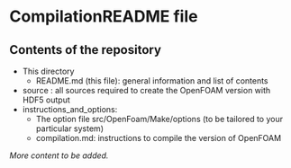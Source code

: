 # CompilationREADME file

## Contents of the repository

* This directory
  * README.md (this file): general information and list of contents
* source : all sources required to create the OpenFOAM version with HDF5 output
* instructions_and_options:
  * The option file src/OpenFoam/Make/options (to be tailored to your particular system)
  * compilation.md: instructions to compile the version of OpenFOAM

*More content to be added.*
